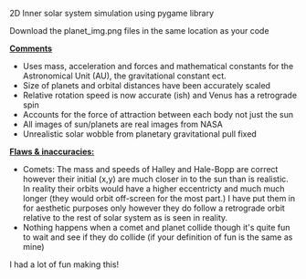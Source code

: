 2D Inner solar system simulation using pygame library 

Download the planet_img.png files in the same location as your code 

<b><u>Comments</b></u>
 - Uses mass, acceleration and forces and mathematical constants for the Astronomical Unit (AU), the gravitational constant ect.
 - Size of planets and orbital distances have been accurately scaled
 - Relative rotation speed is now accurate (ish) and Venus has a retrograde spin 
 - Accounts for the force of attraction between each body not just the sun
 - All images of sun/planets are real images from NASA
 - Unrealistic solar wobble from planetary gravitational pull fixed 

<b><u>Flaws & inaccuracies:</b></u>
- Comets: The mass and speeds of Halley and Hale-Bopp are correct however their initial (x,y) are much closer in to the sun than is realistic. In reality their orbits would have a higher eccentricty and much much longer (they would orbit off-screen for the most part.) I have put them in for aesthetic purposes only however they do follow a retrograde orbit relative to the rest of solar system as is seen in reality.
- Nothing happens when a comet and planet collide though it's quite fun to wait and see if they do collide (if your definition of fun is the same as mine)

I had a lot of fun making this!
